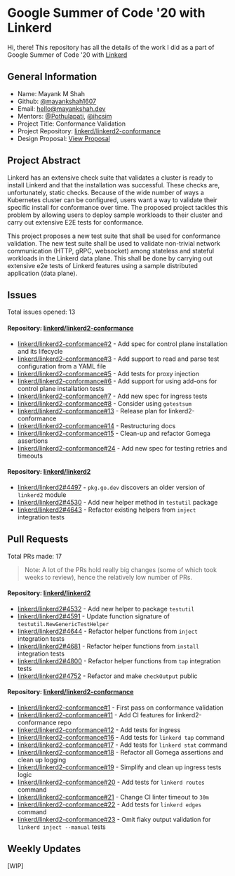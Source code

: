 # Google Summer of Code '20 with Linkerd

Hi, there! This repository has all the details of the work I did as a part of Google Summer of Code '20 with [Linkerd](https://github.com/linkerd)

## General Information

- Name: Mayank M Shah
- Github: [@mayankshah1607](https://github.com/mayankshah1607)
- Email: hello@mayankshah.dev
- Mentors: [@Pothulapati](https://github.com/Pothulapati), [@ihcsim](https://github.com/ihcsim)
- Project Title: Conformance Validation
- Project Repository: [linkerd/linkerd2-conformance](https://github.com/linkerd/linkerd2-conformance)
- Design Proposal: [View Proposal](https://github.com/linkerd/rfc/blob/c75ee3f76692c5eb22457d3d91a29d0a8b1cbea3/design/0003-conformance-validation.md)

## Project Abstract

Linkerd has an extensive check suite that validates a cluster is ready to install Linkerd and that the installation was successful. These checks are, unfortunately, static checks. Because of the wide number of ways a Kubernetes cluster can be configured, users want a way to validate their specific install for conformance over time. The proposed project tackles this problem by allowing users to deploy sample workloads to their cluster and carry out extensive E2E tests for conformance.

This project proposes a new test suite that shall be used for conformance validation. The new test suite shall be used to validate non-trivial network communication (HTTP, gRPC, websocket) among stateless and stateful workloads in the Linkerd data plane. This shall be done by carrying out extensive e2e tests of Linkerd features using a sample distributed application (data plane).

## Issues

Total issues opened: 13

#### Repository: [linkerd/linkerd2-conformance](https://github.com/linkerd/linkerd2-conformance)

- [linkerd/linkerd2-conformance#2](https://github.com/linkerd/linkerd2-conformance/issues/2) - Add spec for control plane installation and its lifecycle
- [linkerd/linkerd2-conformance#3](https://github.com/linkerd/linkerd2-conformance/issues/3) - Add support to read and parse test configuration from a YAML file
- [linkerd/linkerd2-conformance#5](https://github.com/linkerd/linkerd2-conformance/issues/5) - Add tests for proxy injection
- [linkerd/linkerd2-conformance#6](https://github.com/linkerd/linkerd2-conformance/issues/6) - Add support for using add-ons for control plane installation tests
- [linkerd/linkerd2-conformance#7](https://github.com/linkerd/linkerd2-conformance/issues/7) - Add new spec for ingress tests
- [linkerd/linkerd2-conformance#8](https://github.com/linkerd/linkerd2-conformance/issues/8) - Consider using `gotestsum`
- [linkerd/linkerd2-conformance#13](https://github.com/linkerd/linkerd2-conformance/issues/13) - Release plan for linkerd2-conformance
- [linkerd/linkerd2-conformance#14](https://github.com/linkerd/linkerd2-conformance/issues/14) - Restructuring docs
- [linkerd/linkerd2-conformance#15](https://github.com/linkerd/linkerd2-conformance/issues/15) - Clean-up and refactor Gomega assertions
- [linkerd/linkerd2-conformance#24](https://github.com/linkerd/linkerd2-conformance/issues/24) - Add new spec for testing retries and timeouts

#### Repository: [linkerd/linkerd2](https://github.com/linkerd/linkerd2)

- [linkerd/linkerd2#4497](https://github.com/linkerd/linkerd2/issues/4497) - `pkg.go.dev` discovers an older version of `linkerd2` module
- [linkerd/linkerd2#4530](https://github.com/linkerd/linkerd2/issues/4530) - Add new helper method in `testutil` package
- [linkerd/linkerd2#4643](https://github.com/linkerd/linkerd2/issues/4643) - Refactor existing helpers from `inject` integration tests

## Pull Requests

Total PRs made: 17

> Note: A lot of the PRs hold really big changes (some of which took weeks to review), hence the relatively low number of PRs.

#### Repository: [linkerd/linkerd2](https://github.com/linkerd/linkerd2)

- [linkerd/linkerd2#4532](https://github.com/linkerd/linkerd2/pull/4532) - Add new helper to package `testutil`
- [linkerd/linkerd2#4591](https://github.com/linkerd/linkerd2/pull/4591) - Update function signature of `testutil.NewGenericTestHelper`
- [linkerd/linkerd2#4644](https://github.com/linkerd/linkerd2/pull/4644) - Refactor helper functions from `inject` integration tests
- [linkerd/linkerd2#4681](https://github.com/linkerd/linkerd2/pull/4681) - Refactor helper functions from `install` integration tests
- [linkerd/linkerd2#4800](https://github.com/linkerd/linkerd2/pull/4800) - Refactor helper functions from `tap` integration tests
- [linkerd/linkerd2#4752](https://github.com/linkerd/linkerd2/pull/4752) - Refactor and make `checkOutput` public

#### Repository: [linkerd/linkerd2-conformance](https://github.com/linkerd/linkerd2-conformance)
- [linkerd/linkerd2-conformance#1](https://github.com/linkerd/linkerd2-conformance/pull/1) - First pass on conformance validation
- [linkerd/linkerd2-conformance#11](https://github.com/linkerd/linkerd2-conformance/pull/11) - Add CI features for linkerd2-conformance repo
- [linkerd/linkerd2-conformance#12](https://github.com/linkerd/linkerd2-conformance/pull/12) - Add tests for ingress
- [linkerd/linkerd2-conformance#16](https://github.com/linkerd/linkerd2-conformance/pull/16) - Add tests for `linkerd tap` command
- [linkerd/linkerd2-conformance#17](https://github.com/linkerd/linkerd2-conformance/pull/17) - Add tests for `linkerd stat` command
- [linkerd/linkerd2-conformance#18](https://github.com/linkerd/linkerd2-conformance/pull/18) - Refactor all Gomega assertions and clean up logging
- [linkerd/linkerd2-conformance#19](https://github.com/linkerd/linkerd2-conformance/pull/19) - Simplify and clean up ingress tests logic
- [linkerd/linkerd2-conformance#20](https://github.com/linkerd/linkerd2-conformance/pull/20) - Add tests for `linkerd routes` command
- [linkerd/linkerd2-conformance#21](https://github.com/linkerd/linkerd2-conformance/pull/21) - Change CI linter timeout to `30m`
- [linkerd/linkerd2-conformance#22](https://github.com/linkerd/linkerd2-conformance/pull/22) - Add tests for `linkerd edges` command
- [linkerd/linkerd2-conformance#23](https://github.com/linkerd/linkerd2-conformance/pull/23) - Omit flaky output validation for `linkerd inject --manual` tests

## Weekly Updates

[WIP]